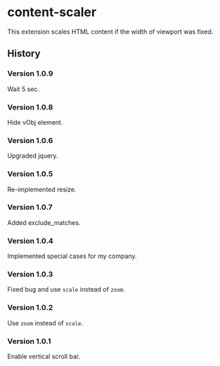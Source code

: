 # content-scaler
This extension scales HTML content if the width of viewport was fixed.

## History

### Version 1.0.9

Wait 5 sec.

### Version 1.0.8

Hide vObj element.

### Version 1.0.6

Upgraded jquery.

### Version 1.0.5

Re-implemented resize.

### Version 1.0.7

Added exclude_matches.

### Version 1.0.4

Implemented special cases for my company.

### Version 1.0.3

Fixed bug and use `scale` instead of `zoom`. 

### Version 1.0.2

Use `zoom` instead of `scale`. 

### Version 1.0.1

Enable vertical scroll bar.
